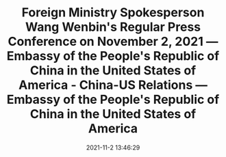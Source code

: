---
"title": "Foreign Ministry Spokesperson Wang Wenbin's Regular Press Conference on November 2, 2021 — Embassy of the People's Republic of China in the United States of America - China-US Relations — Embassy of the People's Republic of China in the United States of America"
"date": "2021-11-2 13:46:29"
"feed_name": "GOOGLENEWSINDUSTRIAL"
"feed_website": "https://news.google.com/search?q=industrial%2Bincident&hl=en-US&gl=US&ceid=US:en"
"feed_rss": "https://news.google.com/rss/search?q=industrial%2Bincident&hl=en-US&gl=US&ceid=US:en"
"link": "http://www.china-embassy.org/eng/fyrth/202111/t20211102_10440039.htm"
"source": "{'href': 'http://www.china-embassy.org', 'title': 'China-US Relations — Embassy of the People's Republic of China in the United States of America'}"
"file": "_posts/2021-1-1-5596b3c6da6eb0c715c7ec54436ecaff49af34e3.md"
"accident": "0"
"drilling": "0"
"dead": "0"
"injured": "0"
"arrested": "0"
"place": "unknown place"
"where": "unknown site"
"causes": "unknown"
"place_uri": "unknown place"
---